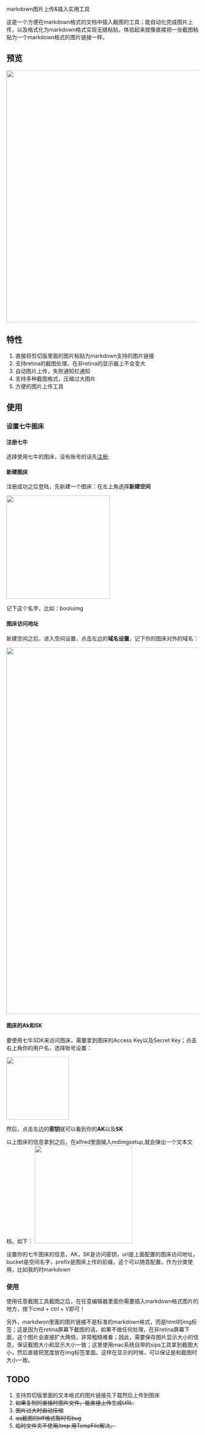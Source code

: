markdown图片上传&插入实用工具

这是一个方便在markdown格式的文档中插入截图的工具；能自动化完成图片上传，以及格式化为markdown格式实现无缝粘贴，体验起来就像直接把一张截图粘贴为一个markdown格式的图片链接一样。
## 预览

<img src="http://7sbqce.com1.z0.glb.clouddn.com/markdownmarkdownimg.gif" width="660" />

##  特性
1. 直接将剪切版里面的图片粘贴为markdown支持的图片链接
2. 支持retina的截图处理，在非retina的显示器上不会变大
3. 自动图片上传，失败通知栏通知
4. 支持多种截图格式，压缩过大图片
5. 方便的图片上传工具 

## 使用

### 设置七牛图床
#### 注册七牛
选择使用七牛的图床，没有账号的话先[注册](https://portal.qiniu.com/signup?code=3ldifp9oti442);

#### 新建图床
注册成功之后登陆，先新建一个图床：在左上角选择**新建空间**

<img src="http://7sbqce.com1.z0.glb.clouddn.com/markdown/1447222213451.png" width="271"/>

记下这个名字，比如：booluimg

#### 图床访问地址
新建空间之后，进入空间设置，点击左边的**域名设置**，记下你的图床对外的域名：

<img src="http://7sbqce.com1.z0.glb.clouddn.com/markdown/1447222404913.png" width="960"/>

#### 图床的Ak和SK
要使用七牛SDK来访问图床，需要拿到图床的Access Key以及Secret Key；点击右上角你的用户名，选择账号设置：

<img src="http://7sbqce.com1.z0.glb.clouddn.com/markdown/1447222540299.png" width="164"/>

然后，点击左边的**密钥**就可以看到你的**AK**以及**SK**

以上图床的信息拿到之后，在alfred里面输入mdimgsetup,就会弹出一个文本文档，如下：
<img src="http://7sbqce.com1.z0.glb.clouddn.com/markdown/1447222708345.png" width="256"/>

设置你的七牛图床的信息，AK，SK是访问密钥，url是上面配置的图床访问地址，bucket是空间名字，prefix是图床上传的前缀，这个可以随意配置，作为分类使用，比如我的时markdown

### 使用
使用任意截图工具截图之后，在任意编辑器里面你需要插入markdown格式图片的地方，按下cmd + ctrl + V即可！

另外，markdwon里面的图片链接不是标准的markdown格式，而是html的img标签；这是因为在retina屏幕下截图的话，如果不做任何处理，在非retina屏幕下面，这个图片会直接扩大两倍，非常粗糙难看；因此，需要保存图片显示大小的信息，保证截图大小和显示大小一致；这里使用mac系统自带的sips工具拿到截图大小，然后直接把宽度放在img标签里面。这样在显示的时候，可以保证是和截图时大小一致。

## TODO
1. 支持剪切版里面的文本格式的图片链接先下载然后上传到图床
2. ~~如果复制的直接时图片文件，能直接上传生成URL.~~
2. ~~图片过大时自动压缩~~
3. ~~qq截图的tiff格式暂时有bug~~
4. ~~临时文件夹不使用/tmp 用TempFile解决。~~
